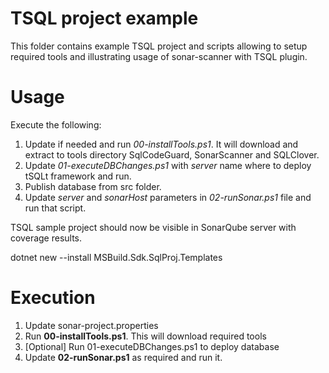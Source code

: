 # TSQL project example #
This folder contains example TSQL project and scripts allowing to setup required tools and illustrating usage of sonar-scanner with TSQL plugin.

# Usage #

Execute the following:
 1. Update if needed and run *00-installTools.ps1*. It will download and extract to tools directory SqlCodeGuard, SonarScanner and SQLClover.
 2. Update *01-executeDBChanges.ps1* with *server* name where to deploy tSQLt framework and run.
 3. Publish database from src folder.
 4. Update *server* and *sonarHost* parameters in *02-runSonar.ps1* file and run that script. 

TSQL sample project should now be visible in SonarQube server with coverage results.


dotnet new --install MSBuild.Sdk.SqlProj.Templates

# Execution

1. Update sonar-project.properties
2. Run **00-installTools.ps1**. This will download required tools
3. [Optional] Run 01-executeDBChanges.ps1 to deploy database
4. Update **02-runSonar.ps1** as required and run it.